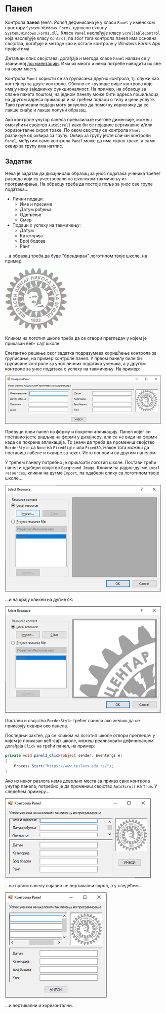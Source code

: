 # Панел

Контрола **панел** (енгл. *Panel*) дефинисана је у класи `Panel` у именском
простору `System.Windows.Forms`, односно склопу `System.Windows.Forms.dll`.
Класа `Panel` наслеђује класу `ScrollableControl` која наслеђује класу
`Control`, па због тога контрола панел има основна својства, догађаје и методе
као и остале контроле у *Windows Forms App* пројектима.

Детаљан опис својстава, догађаја и метода класе `Panel` налази се у
званичној [документацији](https://learn.microsoft.com/en-us/dotnet/api/system.windows.forms.panel?view=netframework-4.8).
Има их много и нема потребе наводити их све на овом месту.

Контрола `Panel` користи се за груписања других контрола, тј. служи као
контејнер за друге контроле. Обично се групише више контрола које имају неку
заједничку функционалност. На пример, на обрасцу за слање пакета поштом, на
једном панелу може бити адреса пошиљаоца, на другом адреса примаоца и на трећем
подаци о типу и цени услуге. Тако груписани подаци могу визуелно да помогну
кориснику да се лакше снађе и лакше попуни образац.

Ако контроле унутар панела превазилазе његове димензије, можеш омогућити
својство `AutoScroll` како би се појавиле вертикалне и/или хоризонталне скрол
траке. По овом својству се контрола `Panel` разликује од оквира за групу. Оквир
за групу јесте сличан контроли `Panel`, међутим само контрола `Panel` може да
има скрол траке, а само оквир за групу има натпис.

## Задатак

Нека је задатак да дизајнираш образац за унос података ученика трећег разреда
који су учествовали на школском такмичењу из програмирања. На обрасцу треба да
постоје поља за унос све групе података...

* Лични подаци:
  * Име и презиме
  * Датум рођења
  * Одељење
  * Смер
* Подаци о успеху на такмичењу:
  * Датум
  * Категорија
  * Број бодова
  * Ранг

...а образац треба да буде "брендиран" логотипом твоје школе, на пример:

![Логотип школе](./images/logo-skole.png)

Кликом на логотип школе треба да се отвори прегледач у којем је приказан веб-
сајт школе.

Елегантно решење овог задатка подразумева коришћење контрола за груписање, на
пример контроле панел. У првом панелу биле би груписане контроле за унос личних
података ученика, а у другом контроле за унос података о успеху на такмичењу.
На пример:

![Панел](./images/panel-3.png)

Превуци први панел на форму и покрени апликацију. Панел којег си поставио јесте
видљив на форми у дизајнеру, али се не види на форми када се покрене
апликација. То значи да треба да промениш својство `BorderStyle` са `None` на
`FixedSigle` или `Fixed3D`. Након тога можеш да поставиш лабеле и оквире за
текст. Исто понови и са другим панелом.

У трећем панелу потребно је приказати логотип школе. Постави трећи панел и
одабери својство `Bacground Image`. Кликни на радио-дугме `Local resources`,
кликни на дугме `Import`, па одабери слику са логотипом твоје школе...

![Панел](./images/panel-1.png)

...и на крају кликни на дугме `OK`:

![Панел](./images/panel-2.png)

Постави и својство `BorderStyle` трећег панела ако желиш да се приказују оквири
око панела.

Последњи захтев, да се кликом на логотип школе отвори прегледач у којем је
приказан веб-сајт школе, можеш реализовати дефинисањем догађаја `Click` на
трећи панел, на пример:

```cs
private void panel3_Click(object sender, EventArgs e)
{
    Process.Start("https://www.teslavs.edu.rs/");
}
```

Ако из неког разлога нема довољно места за приказ свих контрола унутар панела,
потребно је да промениш својство `AutoScroll` на `True`. У следећем примеру...

![Панел](./images/panel-4.png)

...на првом панелу појавио се вертикални скрол, а у следећем...

![Панел](./images/panel-5.png)

...и вертикални и хоризонтални.
